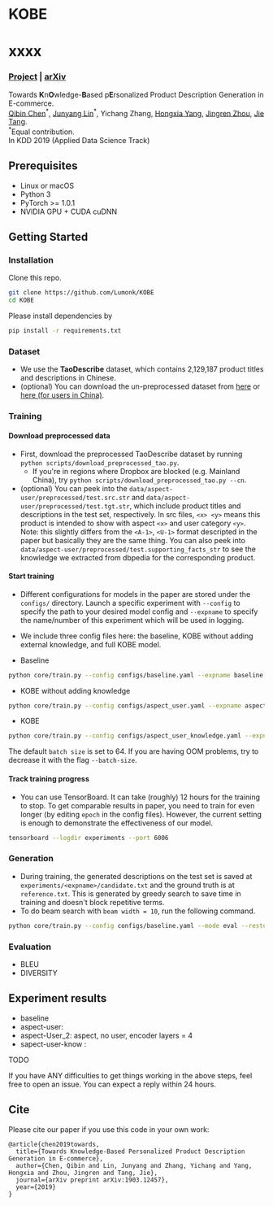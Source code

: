 # KOBE
# xxxx

### [Project](https://sites.google.com/view/kobe2019) | [arXiv](https://arxiv.org/abs/1903.12457)

Towards **K**n**O**wledge-**B**ased p**E**rsonalized Product Description Generation in E-commerce.<br>
[Qibin Chen](https://www.qibin.ink)<sup>\*</sup>, [Junyang Lin](https://justinlin610.github.io)<sup>\*</sup>, Yichang Zhang, [Hongxia Yang](https://sites.google.com/site/hystatistics/home), [Jingren Zhou](http://www.cs.columbia.edu/~jrzhou/), [Jie Tang](http://keg.cs.tsinghua.edu.cn/jietang/).<br>
<sup>*</sup>Equal contribution.<br>
In KDD 2019 (Applied Data Science Track)

## Prerequisites

- Linux or macOS
- Python 3
- PyTorch >= 1.0.1
- NVIDIA GPU + CUDA cuDNN

## Getting Started

### Installation

Clone this repo.

```bash
git clone https://github.com/Lumonk/KOBE
cd KOBE
```

Please install dependencies by

```bash
pip install -r requirements.txt
```

### Dataset

- We use the **TaoDescribe** dataset, which contains 2,129,187 product titles and descriptions in Chinese.
- (optional) You can download the un-preprocessed dataset from [here](https://www.dropbox.com/sh/nnnq9eobmn6u44v/AAA7s4YkVbslS-6slDIOn4MYa) or [here (for users in China)](https://tianchi.aliyun.com/dataset/dataDetail?dataId=9717).

### Training
#### Download preprocessed data

- First, download the preprocessed TaoDescribe dataset by running `python scripts/download_preprocessed_tao.py`.
    - If you're in regions where Dropbox are blocked (e.g. Mainland China), try `python scripts/download_preprocessed_tao.py --cn`.
- (optional) You can peek into the `data/aspect-user/preprocessed/test.src.str` and `data/aspect-user/preprocessed/test.tgt.str`, which include product titles and descriptions in the test set, respectively. In src files, `<x> <y>` means this product is intended to show with aspect `<x>` and user category `<y>`. Note: this slightly differs from the `<A-1>`, `<U-1>` format descripted in the paper but basically they are the same thing. You can also peek into
    `data/aspect-user/preprocessed/test.supporting_facts_str` to see the knowledge we extracted from dbpedia for the corresponding product.

#### Start training

- Different configurations for models in the paper are stored under the `configs/` directory. Launch a specific experiment with `--config` to specify the path to your desired model config and `--expname` to specify the name/number of this experiment which will be used in logging.
- We include three config files here: the baseline, KOBE without adding external knowledge, and full KOBE model.

- Baseline

```bash
python core/train.py --config configs/baseline.yaml --expname baseline
```

- KOBE without adding knowledge

```bash
python core/train.py --config configs/aspect_user.yaml --expname aspect-user
```

- KOBE

```bash
python core/train.py --config configs/aspect_user_knowledge.yaml --expname aspect-user-knowledge
```

The default `batch size` is set to 64.
If you are having OOM problems, try to decrease it with the flag `--batch-size`.

#### Track training progress

- You can use TensorBoard. It can take (roughly) 12 hours for the training to stop. To get comparable results in paper, you need to train for even longer (by editing `epoch` in the config files). However, the current setting is enough to demonstrate the effectiveness of our model.

```bash
tensorboard --logdir experiments --port 6006
```

### Generation

- During training, the generated descriptions on the test set is saved at `experiments/<expname>/candidate.txt` and the ground truth is at `reference.txt`. This is generated by greedy search to save time in training and doesn't block repetitive terms.
- To do beam search with `beam width = 10`, run the following command.

```bash
python core/train.py --config configs/baseline.yaml --mode eval --restore experiments/finals-baseline/checkpoint.pt --expname eval-baseline --beam-size 10
```

### Evaluation

- BLEU
- DIVERSITY

## Experiment results

- baseline 
- aspect-user: 
- aspect-User_2: aspect, no user, encoder layers = 4
- sapect-user-know : 

TODO

If you have ANY difficulties to get things working in the above steps, feel free to open an issue.
You can expect a reply within 24 hours.

## Cite

Please cite our paper if you use this code in your own work:

```
@article{chen2019towards,
  title={Towards Knowledge-Based Personalized Product Description Generation in E-commerce},
  author={Chen, Qibin and Lin, Junyang and Zhang, Yichang and Yang, Hongxia and Zhou, Jingren and Tang, Jie},
  journal={arXiv preprint arXiv:1903.12457},
  year={2019}
}
```

